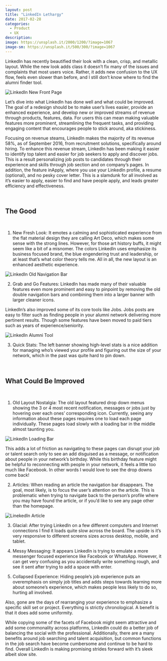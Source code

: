 ```yaml
---
layout: post
title: "LinkedIn Lethargy"
date: 2017-02-28
categories:
  - Product
  - UX
description:
image: https://unsplash.it/2000/1200/?image=1067
image-sm: https://unsplash.it/500/300/?image=1067
---
```

LinkedIn has recently beautified their look with a clean, crisp, and metallic layout. While the new look adds class it doesn’t fix many of the issues and complaints that most users voice. Rather, it adds new confusion to the UX flow, feels even slower than before, and I still don’t know where to find the alumni finder tool.

![LinkedIn New Front Page][1]

Let’s dive into what LinkedIn has done well and what could be improved. The goal of a redesign should be to make user’s lives easier, provide an enhanced experience, and develop new or improved streams of revenue through products, features, data. For users this can mean making valuable features more prominent, streamlining the frequent tasks, and providing engaging content that encourages people to stick around, aka stickiness.

Focusing on revenue steams, LinkedIn makes the majority of its revenue 58%, as of September 2016, from recruitment solutions, specifically around hiring. To enhance this revenue stream, LinkedIn has been making it easier to identify top talent and easier for job seekers to apply and discover jobs. This is a result personalizing job posts to candidates through their experience and skills through job section and on company’s pages. In addition, the feature inApply, where you use your LinkedIn profile, a resume (optional), and no pesky cover letter. This is a slamdunk for all involved as it’s easier to apply, easier to find and have people apply, and leads greater efficiency and effectiveness.  

<br>

## **The Good**

<br>

1. New Fresh Look: It emotes a calming and sophisticated experience from the flat material design they are calling Art Deco, which makes some sense with the strong lines. However, for those art history buffs, it might seem like a bit of a misnomer. The colors LinkedIn uses emphasize its business focused brand, the blue engendering trust and leadership, or at least that’s what color theory tells me. All in all, the new layout is an enhanced aesthetic experience.

![LinkedIn Old Navigation Bar][2]

2. Grab and Go Features: LinkedIn has made many of their valuable features even more prominent and easy to pinpoint by removing the old double navigation bars and combining them into a larger banner with larger cleaner icons.

LinkedIn’s also improved some of its core tools like Jobs. Jobs posts are easy to filter such as finding people in your alumni network delivering more pertinent results. Though some features have been moved to paid tiers such as years of experience/seniority.

![LinkedIn Alumni Tool][3]

3. Quick Stats: The left banner showing high-level stats is a nice addition for managing who’s viewed your profile and figuring out the size of your network, which in the past was quite hard to pin down.

<br>

## **What Could Be Improved**

<br>

1. Old Layout Nostalgia: The old layout featured drop down menus showing the 3 or 4 most recent notification, messages or jobs just by hovering over each ones’ corresponding icon. Currently, seeing any information about these pages requires one to load each page individually. These pages load slowly with a loading bar in the middle almost taunting you.

![LinkedIn Loading Bar][4]

This adds a lot of friction as navigating to these pages can disrupt your job or talent search only to see an add disguised as a message, or notification about people in your network’s birthday. While this birthday feature might be helpful to reconnecting with people in your network, it feels a little too much like Facebook. In other words I would love to see the drop downs come back!

2. Articles: When reading an article the navigation bar disappears. The goal, most likely, is to focus the user’s attention on the article. This is problematic when trying to navigate back to the person’s profile where you may have found the article, or if you’d like to see any page other than the homepage.

![LinekedIn Article][5]

3. Glacial: After trying LinkedIn on a few different computers and Internet connections I find it loads quite slow across the board. The upside is it’s very responsive to different screens sizes across desktop, mobile, and tablet.

4. Messy Messaging: It appears LinkedIn is trying to emulate a more messenger focused experience like Facebook or WhatsApp. However, it can get very confusing as you accidentally write something rough, and see it sent after trying to add a space with enter.

5. Collapsed Experience: Hiding people’s job experience puts an overemphasis on simply job titles and adds steps towards learning more about someone’s experience, which makes people less likely to do so, hurting all involved.

Also, gone are the days of rearranging your experience to emphasize a specific skill set or project. Everything is strictly chronological. A benefit is that it does add some uniformity.

While copying some of the facets of Facebook might seem attractive and add some commonality across platforms, LinkedIn could do a better job of balancing the social with the professional. Additionally, there are a many benefits around job searching and talent acquisition, but common functions in the job search have become cumbersome and continue to be hard to find. Overall LinkedIn is making promising strides forward with it’s sleek albeit slow site.

[1]: http://i.imgur.com/WjO8Dyk.png
[2]: http://imgur.com/ujKBUos.jpg
[3]: http://i.imgur.com/n7dR6xw.png
[4]: http://imgur.com/TEV24vH.png
[5]: http://imgur.com/jb2V06P.png
